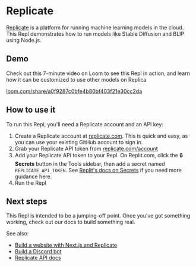 # Replicate

[Replicate](https://replicate.com?utm_source=project&utm_campaign=replit-node) is a platform for running machine learning models in the cloud. This Repl demonstrates how to run models like Stable Diffusion and BLIP using Node.js.

## Demo

Check out this 7-minute video on Loom to see this Repl in action, and learn how it can be customized to use other models on Replica

[loom.com/share/a0f9287c0bfe4b80bf403f21e30cc2da](https://www.loom.com/share/a0f9287c0bfe4b80bf403f21e30cc2da)

## How to use it

To run this Repl, you'll need a Replicate account and an API key:

1. Create a Replicate account at [replicate.com](https://replicate.com?utm_source=project&utm_campaign=replit-node). This is quick and easy, as you can use your existing GitHub account to sign in.
2. Grab your Replicate API token from [replicate.com/account](https://replicate.com/account?utm_source=project&utm_campaign=replit-node)
3. Add your Replicate API token to your Repl. On Replit.com, click the 🔒 **Secrets** button in the Tools sidebar, then add a secret  named `REPLICATE_API_TOKEN`. See [Replit's docs on Secrets](https://docs.replit.com/programming-ide/workspace-features/storing-sensitive-information-environment-variables) if you need more guidance here.
4. Run the Repl

## Next steps

This Repl is intended to be a jumping-off point. Once you've got something working, check out our docs to build something real.

See also:

- [Build a website with Next.js and Replicate](https://replicate.com/docs/get-started/nextjs?utm_source=project&utm_campaign=replit-node)
- [Build a Discord bot](https://replicate.com/docs/get-started/discord-bot?utm_source=project&utm_campaign=replit-node)
- [Replicate API docs](https://replicate.com/docs/reference/http?utm_source=project&utm_campaign=replit-node)


